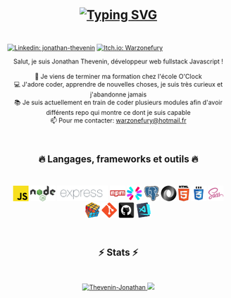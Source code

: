 <h1 align="center">
  <a href="https://git.io/typing-svg">
    <img align=center src="https://readme-typing-svg.herokuapp.com?font=jet+brain+mono&size=30&duration=3000&pause=2000&center=true&vCenter=true&width=435&height=40&lines=Hello+world+!" alt="Typing SVG">
  </a>
</h1>
<br>

[![Linkedin: jonathan-thevenin](https://img.shields.io/badge/-Jonathan-blue?style=flat-square&logo=Linkedin&logoColor=white&link=https://www.linkedin.com/in/jonathan-thevenin/)](https://www.linkedin.com/in/jonathan-thevenin/)
[![Itch.io: Warzonefury](https://img.shields.io/badge/-Warzonefury-FA5C5C?style=flat-square&logo=Itch.io&logoColor=white&link=https://warzonefury.itch.io/)](https://warzonefury.itch.io/)

<p align="center">
  Salut, je suis Jonathan Thevenin, développeur web fullstack Javascript !
  <br>
  <br>
  🔬 Je viens de terminer ma formation chez l'école O'Clock
  <br>
  💻 J'adore coder, apprendre de nouvelles choses, je suis très curieux et j'abandonne jamais
  <br>
  📚 Je suis actuellement en train de coder plusieurs modules afin d'avoir différents repo qui montre ce dont je suis capable
  <br>
  📫 Pour me contacter: <a href="mailto: warzonefury@hotmail.fr">warzonefury@hotmail.fr</a>
</p>
<br>

<h2 align="center">🔥 Langages, frameworks et outils 🔥</h2>
<br>
<p align="center">
  <code><img title="Javascript" height="35" src="images/javascript.svg"></code>
  <code><img title="NodeJS" height="35" src="images/Node.svg"></code>
  <code><img title="Express" height="35" src="images/Expressjs.png"></code>
  <code><img title="npm" height="35" src="images/npm.svg"></code>
  <code><img title="JWT" height="35" src="images/jwt.svg"></code>
  <code><img title="PostgreSQL" height="35" src="images/postgresql.svg"></code>
  <code><img title="JSON" height="35" src="images/json.svg"></code>
  <code><img title="HTML5" height="35" src="images/html5.svg"></code>
  <code><img title="CSS" height="35" src="images/css.svg"></code>
  <code><img title="SASS" height="35" src="images/sass.svg"></code>
  <code><img title="Problem Solving" height="35" src="images/problemSolving.png"></code>
  <code><img title="Git" height="35" src="images/git-original.svg"></code>
  <code><img title="GitHub" height="35" src="images/github.svg"></code>
  <code><img title="Visual Studio Code" height="35" src="images/vscode.png"></code>
</p>
<br>

<h2 align="center">⚡ Stats ⚡</h2>
<br>
<p align=center>
  <div align=center>
    <a href="https://github.com/denvercoder1/github-readme-streak-stats" title="Go to Source">
      <img width=390 src="https://github-readme-streak-stats.herokuapp.com?user=Thevenin-Jonathan&theme=dark&hide_border=true&date_format=j%20M%5B%20Y%5D)" alt="Thevenin-Jonathan" />
    </a>
    <a href="https://github.com/anuraghazra/github-readme-stats" title="Go to Source">
      <img width=390 src="https://github-readme-stats.vercel.app/api/top-langs/?username=Thevenin-Jonathan&theme=dark&hide_border=true&layout=compact" />
    </a>
  </div>
</p>
